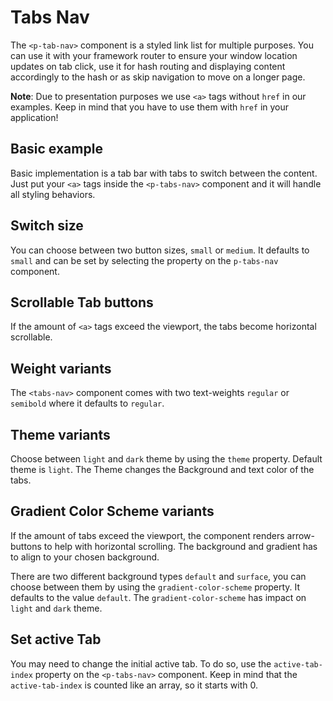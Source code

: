# Tabs Nav

The `<p-tab-nav>` component is a styled link list for multiple purposes. You can use it with your framework router to ensure
your window location updates on tab click, use it for hash routing and displaying content accordingly to the hash or as skip navigation
to move on a longer page.

**Note**: Due to presentation purposes we use `<a>` tags without `href` in our examples. Keep in mind that you have to use them with `href`
in your application!

## Basic example

Basic implementation is a tab bar with tabs to switch between the content. Just put your `<a>` tags inside the `<p-tabs-nav>` 
component and it will handle all styling behaviors. 

<Playground>
  <template>
     <p-tabs-nav>
       <a>Tab One</a>
       <a>Tab Two</a>
       <a>Tab Three</a>
     </p-tabs-nav>
  </template>
</Playground>

## Switch size

You can choose between two button sizes, `small` or `medium`. It defaults to `small` and can be set by selecting the property on the `p-tabs-nav` component.

<Playground>
  <template #configurator>
    <select v-model="size">
      <option disabled>Select size</option>
      <option selected value="small">Small</option>
      <option value="medium">Medium</option>
    </select>
  </template>
  <template>
     <p-tabs-nav :size="size">
       <a>Tab One</a>
       <a>Tab Two</a>
       <a>Tab Three</a>
     </p-tabs-nav>
  </template>
</Playground>

## Scrollable Tab buttons

If the amount of `<a>` tags exceed the viewport, the tabs become horizontal scrollable.

<Playground>
  <template>
     <p-tabs-nav>
       <a>Tab One</a>
       <a>Tab Two</a>
       <a>Tab Three</a>
       <a>Tab Four</a>
       <a>Tab Five</a>
       <a>Tab Long Label Six</a>
       <a>Tab Seven</a>
       <a>Tab Eight</a>
       <a>Tab Nine</a>
     </p-tabs-nav>
  </template>
</Playground>

## Weight variants

The `<tabs-nav>` component comes with two text-weights `regular` or `semibold` where it defaults to `regular`.

<Playground>
  <template #configurator>
    <select v-model="weight">
      <option disabled>Select weight</option>
      <option selected value="regular">Regular</option>
      <option value="semibold">SemiBold</option>
    </select>
  </template>
  <template>
     <p-tabs-nav :weight="weight">
       <a>Tab One</a>
       <a>Tab Two</a>
       <a>Tab Three</a>
     </p-tabs-nav>
  </template>
</Playground>

## Theme variants

Choose between `light` and `dark` theme by using the `theme` property. Default theme is `light`.
The Theme changes the Background and text color of the tabs.

<Playground :themeable="true">
  <template v-slot="{theme}">
     <p-tabs-nav :theme="theme">
       <a>Tab One</a>
       <a>Tab Two</a>
       <a>Tab Three</a>
     </p-tabs-nav>
  </template>
</Playground>

## Gradient Color Scheme variants

If the amount of tabs exceed the viewport, the component renders arrow-buttons to help with horizontal scrolling.
The background and gradient has to align to your chosen background.

There are two different background types `default` and `surface`, you can choose between them by using the `gradient-color-scheme` property. It defaults to the value `default`.
The `gradient-color-scheme` has impact on `light` and `dark` theme.

<Playground :themeable="true">
<template #configurator>
    <select v-model="gradientColorScheme">
      <option disabled>Select gradient-color-scheme</option>
      <option selected value="default">Default</option>
      <option value="surface">Surface</option>
    </select>
  </template>
  <template v-slot="{theme}">
     <p-tabs-nav :theme="theme" :gradient-color-scheme="gradientColorScheme">
       <a>Tab One</a>
       <a>Tab Two</a>
       <a>Tab Three</a>
       <a>Tab Four</a>
       <a>Tab Five</a>
       <a>Tab Long Label Six</a>
       <a>Tab Seven</a>
       <a>Tab Eight</a>
       <a>Tab Nine</a>
     </p-tabs-nav>
  </template>
</Playground>

## Set active Tab

You may need to change the initial active tab. To do so, use the `active-tab-index` property on the `<p-tabs-nav>` component.
Keep in mind that the `active-tab-index` is counted like an array, so it starts with 0.

<Playground>
  <template>
     <p-tabs-nav active-tab-index="1">
       <a>Tab One</a>
       <a>Tab Two</a>
       <a>Tab Three</a>
     </p-tabs-nav>
  </template>
</Playground>

<script lang="ts">
  import Vue from 'vue';
import Component from 'vue-class-component';
  
  @Component
  export default class PlaygroundTabs extends Vue {
   public theme: string = 'light';
   public weight: string = 'regular';
   public size: string = 'small';
   public gradientColorScheme: string = 'default';
  }
</script>